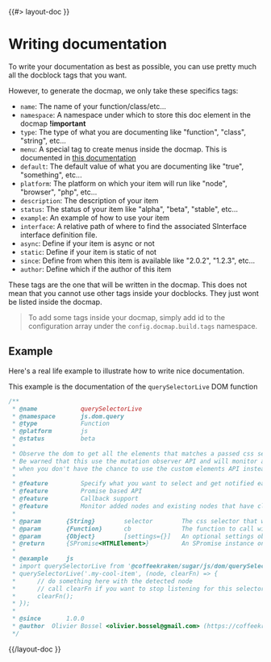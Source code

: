 <!--
/**
 * @name            Writing documentation
 * @namespace       doc.docmap
 * @type            Markdown
 * @platform        md
 * @status          stable
 * @menu            Documentation / Docmap           /doc/docmap/writing-documentation
 *
 * @since           2.0.0
 * @author    Olivier Bossel <olivier.bossel@gmail.com> (https://coffeekraken.io)
 */
-->

{{#> layout-doc }}

# Writing documentation

To write your documentation as best as possible, you can use pretty much all the docblock tags that you want.

However, to generate the docmap, we only take these specifics tags:

-   `name`: The name of your function/class/etc...
-   `namespace`: A namespace under which to store this doc element in the docmap **!important**
-   `type`: The type of what you are documenting like "function", "class", "string", etc...
-   `menu`: A special tag to create menus inside the docmap. This is documented in [this documentation](/doc/docmap/menu)
-   `default`: The default value of what you are documenting like "true", "something", etc...
-   `platform`: The platform on which your item will run like "node", "browser", "php", etc...
-   `description`: The description of your item
-   `status`: The status of your item like "alpha", "beta", "stable", etc...
-   `example`: An example of how to use your item
-   `interface`: A relative path of where to find the associated SInterface interface definition file.
-   `async`: Define if your item is async or not
-   `static`: Define if your item is static of not
-   `since`: Define from when this item is available like "2.0.2", "1.2.3", etc...
-   `author`: Define which if the author of this item

These tags are the one that will be written in the docmap. This does not mean that you cannot use other tags inside your docblocks. They just wont be listed inside the docmap.

> To add some tags inside your docmap, simply add id to the configuration array under the `config.docmap.build.tags` namespace.

## Example

Here's a real life example to illustrate how to write nice documentation.

This example is the documentation of the `querySelectorLive` DOM function

```js
/**
 * @name            querySelectorLive
 * @namespace       js.dom.query
 * @type            Function
 * @platform        js
 * @status          beta
 *
 * Observe the dom to get all the elements that matches a passed css selector at any point in time.
 * Be warned that this use the mutation observer API and will monitor all the document for new nodes. Make sure to use it
 * when you don't have the chance to use the custom elements API instead
 *
 * @feature         Specify what you want to select and get notified each time a node like this appears in the dom
 * @feature         Promise based API
 * @feature         Callback support
 * @feature         Monitor added nodes and existing nodes that have class and id attributes updated
 *
 * @param	    {String} 		selector 		The css selector that we are interested in
 * @param 	    {Function} 		cb 				The function to call with the newly added node
 * @param 	    {Object} 		[settings={}] 	An optional settings object to specify things like the rootNode to monitor, etc...
 * @return      {SPromise<HTMLElement>}         An SPromise instance on which to listen for nodes using the "node" event
 *
 * @example 	js
 * import querySelectorLive from '@coffeekraken/sugar/js/dom/querySelectorLive'
 * querySelectorLive('.my-cool-item', (node, clearFn) => {
 * 	    // do something here with the detected node
 *      // call clearFn if you want to stop listening for this selector
 *      clearFn();
 * });
 *
 * @since       1.0.0
 * @author 	Olivier Bossel <olivier.bossel@gmail.com> (https://coffeekraken.io)
 */
```

{{/layout-doc }}
